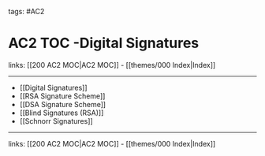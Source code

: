tags: #AC2

# AC2 TOC -Digital Signatures

links: [[200 AC2 MOC|AC2 MOC]] - [[themes/000 Index|Index]]

---

- [[Digital Signatures]]
- [[RSA Signature Scheme]]
- [[DSA Signature Scheme]]
- [[Blind Signatures (RSA)]]
- [[Schnorr Signatures]]

---
links: [[200 AC2 MOC|AC2 MOC]] - [[themes/000 Index|Index]]
